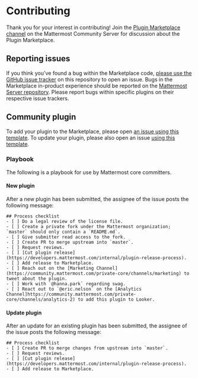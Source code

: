 # Contributing

Thank you for your interest in contributing! Join the [Plugin Marketplace channel](https://community.mattermost.com/core/channels/plugins-marketplace) on the Mattermost Community Server for discussion about the Plugin Marketplace.


## Reporting issues

If you think you've found a bug within the Marketplace code, [please use the GitHub issue tracker](https://github.com/mattermost/mattermost-marketplace/labels/issues/new) on this repository to open an issue. Bugs in the Marketplace in-product experience should be reported on the [Mattermost Server repository](https://github.com/mattermost/mattermost-server/issues/new). Please report bugs within specific plugins on their respective issue trackers.


## Community plugin

To add your plugin to the Marketplace, please open [an issue using this template](https://github.com/mattermost/mattermost-marketplace/issues/new?template=add_plugin.md). To update your plugin, please also open an issue [using this template](https://github.com/mattermost/mattermost-marketplace/issues/new?template=update_plugin.md).


### Playbook

The following is a playbook for use by Mattermost core committers.

#### New plugin

After a new plugin has been submitted, the assignee of the issue posts the following message:
```
## Process checklist
- [ ] Do a legal review of the license file.
- [ ] Create a private fork under the Mattermost organization; `master` should only contain a `README.md`.
- [ ] Give submitter read access to the fork.
- [ ] Create PR to merge upstream into `master`.
- [ ] Request reviews.
- [ ] [Cut plugin release](https://developers.mattermost.com/internal/plugin-release-process).
- [ ] Add release to Marketplace.
- [ ] Reach out on the [Marketing Channel](https://community.mattermost.com/private-core/channels/marketing) to tweet about the plugin.
- [ ] Work with `@hanna.park` regarding swag.
- [ ] React out to `@eric.nelson` on the [Analytics Channel]https://community.mattermost.com/private-core/channels/analytics-2) to add this plugin to Looker.
```

#### Update plugin

After an update for an existing plugin has been submitted, the assignee of the issue posts the following message:
```
## Process checklist
- [ ] Create PR to merge changes from upstream into `master`.
- [ ] Request reviews.
- [ ] [Cut plugin release](https://developers.mattermost.com/internal/plugin-release-process).
- [ ] Add release to Marketplace.
```
